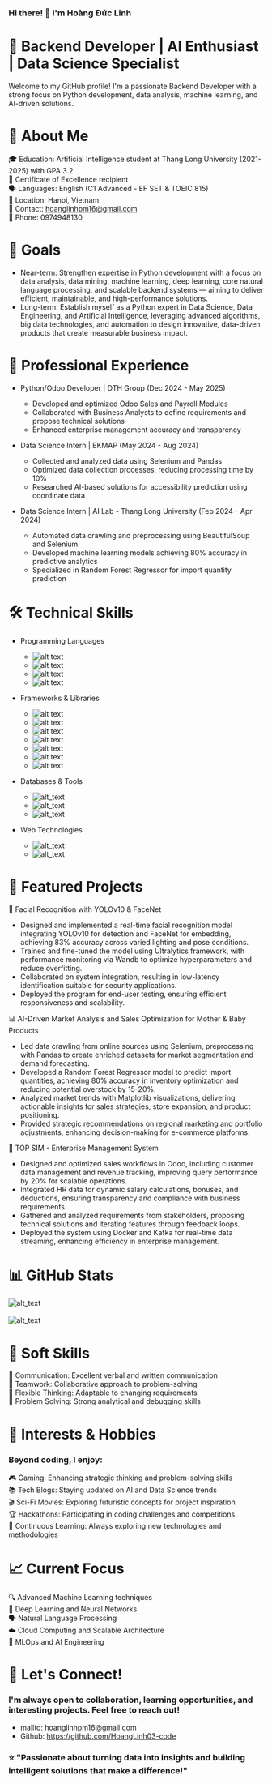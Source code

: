 ### Hi there! 👋 I'm Hoàng Đức Linh

# 🚀 Backend Developer | AI Enthusiast | Data Science Specialist
Welcome to my GitHub profile! I'm a passionate Backend Developer with a strong focus on Python development, data analysis, machine learning, and AI-driven solutions.

# 🎯 About Me
  🎓 Education: Artificial Intelligence student at Thang Long University (2021-2025) with GPA 3.2\
  🌟 Certificate of Excellence recipient\
  🗣️ Languages: English (C1 Advanced - EF SET & TOEIC 815)\
  📍 Location: Hanoi, Vietnam\
  📧 Contact: hoanglinhpm16@gmail.com\
  📱 Phone: 0974948130

# 🎯 Goals
- Near-term: Strengthen expertise in Python development with a focus on data analysis, data mining, machine learning, deep learning, core natural language processing, and scalable backend systems — aiming to deliver efficient, maintainable, and high-performance solutions.
- Long-term: Establish myself as a Python expert in Data Science, Data Engineering, and Artificial Intelligence, leveraging advanced algorithms, big data technologies, and automation to design innovative, data-driven products that create measurable business impact.

# 💼 Professional Experience

* Python/Odoo Developer | DTH Group (Dec 2024 - May 2025)
  + Developed and optimized Odoo Sales and Payroll Modules
  + Collaborated with Business Analysts to define requirements and propose technical solutions
  + Enhanced enterprise management accuracy and transparency

* Data Science Intern | EKMAP (May 2024 - Aug 2024)
  + Collected and analyzed data using Selenium and Pandas
  + Optimized data collection processes, reducing processing time by 10%
  + Researched AI-based solutions for accessibility prediction using coordinate data

* Data Science Intern | AI Lab - Thang Long University (Feb 2024 - Apr 2024)
  + Automated data crawling and preprocessing using BeautifulSoup and Selenium
  + Developed machine learning models achieving 80% accuracy in predictive analytics
  + Specialized in Random Forest Regressor for import quantity prediction

# 🛠️ Technical Skills

* Programming Languages
  - ![alt text](https://img.shields.io/badge/Python-3776AB?style=for-the-badge&logo=python&logoColor=white)
  - ![alt text](https://img.shields.io/badge/JavaScript-F7DF1E?style=for-the-badge&logo=javascript&logoColor=black)
  - ![alt text](https://img.shields.io/badge/C++-00599C?style=for-the-badge&logo=c%2B%2B&logoColor=white)
  - ![alt text](https://img.shields.io/badge/Java-ED8B00?style=for-the-badge&logo=java&logoColor=white)

* Frameworks & Libraries
  - ![alt text](https://img.shields.io/badge/Django-092E20?style=for-the-badge&logo=django&logoColor=white)
  - ![alt text](https://img.shields.io/badge/FastAPI-005571?style=for-the-badge&logo=fastapi)
  - ![alt text](https://img.shields.io/badge/PyTorch-EE4C2C?style=for-the-badge&logo=pytorch&logoColor=white)
  - ![alt text](https://img.shields.io/badge/TensorFlow-FF6F00?style=for-the-badge&logo=tensorflow&logoColor=white)
  - ![alt text](https://img.shields.io/badge/OpenCV-27338e?style=for-the-badge&logo=OpenCV&logoColor=white)
  - ![alt text](https://img.shields.io/badge/Pandas-2C2D72?style=for-the-badge&logo=pandas&logoColor=white)
  - ![alt text](https://img.shields.io/badge/scikit_learn-F7931E?style=for-the-badge&logo=scikit-learn&logoColor=white)

* Databases & Tools
  - ![alt_text](https://img.shields.io/badge/PostgreSQL-316192?style=for-the-badge&logo=postgresql&logoColor=white)
  - ![alt_text](https://img.shields.io/badge/Docker-0CC1F3?style=for-the-badge&logo=docker&logoColor=white)
  - ![alt_text](https://img.shields.io/badge/Apache_Kafka-231F20?style=for-the-badge&logo=apache-kafka&logoColor=white)

* Web Technologies
  - ![alt_text](https://img.shields.io/badge/HTML5-E34F26?style=for-the-badge&logo=html5&logoColor=white)
  - ![alt_text](https://img.shields.io/badge/CSS3-1572B6?style=for-the-badge&logo=css3&logoColor=white)

# 🚀 Featured Projects

🤖 Facial Recognition with YOLOv10 & FaceNet
  - Designed and implemented a real-time facial recognition model integrating YOLOv10 for detection and FaceNet for embedding, achieving 83% accuracy across varied lighting and pose conditions.
  - Trained and fine-tuned the model using Ultralytics framework, with performance monitoring via Wandb to optimize hyperparameters and reduce overfitting.
  - Collaborated on system integration, resulting in low-latency identification suitable for security applications.
  - Deployed the program for end-user testing, ensuring efficient responsiveness and scalability.

📊 AI-Driven Market Analysis and Sales Optimization for Mother & Baby Products
  - Led data crawling from online sources using Selenium, preprocessing with Pandas to create enriched datasets for market segmentation and demand forecasting.
  - Developed a Random Forest Regressor model to predict import quantities, achieving 80% accuracy in inventory optimization and reducing potential overstock by 15-20%.
  - Analyzed market trends with Matplotlib visualizations, delivering actionable insights for sales strategies, store expansion, and product positioning.
  - Provided strategic recommendations on regional marketing and portfolio adjustments, enhancing decision-making for e-commerce platforms.

💼 TOP SIM - Enterprise Management System
  - Designed and optimized sales workflows in Odoo, including customer data management and revenue tracking, improving query performance by 20% for scalable operations.
  - Integrated HR data for dynamic salary calculations, bonuses, and deductions, ensuring transparency and compliance with business requirements.
  - Gathered and analyzed requirements from stakeholders, proposing technical solutions and iterating features through feedback loops.
  - Deployed the system using Docker and Kafka for real-time data streaming, enhancing efficiency in enterprise management.
# 📊 GitHub Stats

 ![alt_text](https://github-readme-stats.vercel.app/api?username=HoangLinh03-code&show_icons=true&theme=radical) <br /> <br /> 
 ![alt_text](https://github-readme-stats.vercel.app/api/top-langs/?username=HoangLinh03-code&layout=compact&theme=radical)

# 🌟 Soft Skills <br />
   💬 Communication: Excellent verbal and written communication <br />
   🤝 Teamwork: Collaborative approach to problem-solving <br />
   🧠 Flexible Thinking: Adaptable to changing requirements <br />
   🔧 Problem Solving: Strong analytical and debugging skills 
  
# 🎯 Interests & Hobbies
### Beyond coding, I enjoy: <br />
  🎮 Gaming: Enhancing strategic thinking and problem-solving skills <br />
  📚 Tech Blogs: Staying updated on AI and Data Science trends <br />
  🎬 Sci-Fi Movies: Exploring futuristic concepts for project inspiration <br />
  🏆 Hackathons: Participating in coding challenges and competitions <br />
  📖 Continuous Learning: Always exploring new technologies and methodologies

# 📈 Current Focus <br />
  🔍 Advanced Machine Learning techniques <br />
  🧠 Deep Learning and Neural Networks <br />
  🗣️ Natural Language Processing <br />
  ☁️ Cloud Computing and Scalable Architecture <br />
  🔄 MLOps and AI Engineering <br />
# 🤝 Let's Connect!
### I'm always open to collaboration, learning opportunities, and interesting projects. Feel free to reach out!
- mailto: hoanglinhpm16@gmail.com
- Github: https://github.com/HoangLinh03-code

### ⭐ "Passionate about turning data into insights and building intelligent solutions that make a difference!" 
